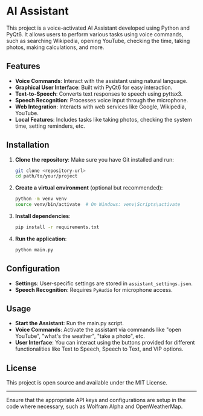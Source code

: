# AI Assistant

This project is a voice-activated AI Assistant developed using Python and PyQt6. It allows users to perform various tasks using voice commands, such as searching Wikipedia, opening YouTube, checking the time, taking photos, making calculations, and more.

## Features

- **Voice Commands**: Interact with the assistant using natural language.
- **Graphical User Interface**: Built with PyQt6 for easy interaction.
- **Text-to-Speech**: Converts text responses to speech using pyttsx3.
- **Speech Recognition**: Processes voice input through the microphone.
- **Web Integration**: Interacts with web services like Google, Wikipedia, YouTube.
- **Local Features**: Includes tasks like taking photos, checking the system time, setting reminders, etc.

## Installation

1. **Clone the repository**: Make sure you have Git installed and run:
   ```bash
   git clone <repository-url>
   cd path/to/your/project
   ```

2. **Create a virtual environment** (optional but recommended):
   ```bash
   python -m venv venv
   source venv/bin/activate  # On Windows: venv\Scripts\activate
   ```

3. **Install dependencies**:
   ```bash
   pip install -r requirements.txt
   ```

4. **Run the application**:
   ```bash
   python main.py
   ```

## Configuration
- **Settings**: User-specific settings are stored in `assistant_settings.json`.
- **Speech Recognition**: Requires `PyAudio` for microphone access.

## Usage

- **Start the Assistant**: Run the main.py script.
- **Voice Commands**: Activate the assistant via commands like "open YouTube", "what's the weather", "take a photo", etc.
- **User Interface**: You can interact using the buttons provided for different functionalities like Text to Speech, Speech to Text, and VIP options.

## License

This project is open source and available under the MIT License.

---

Ensure that the appropriate API keys and configurations are setup in the code where necessary, such as Wolfram Alpha and OpenWeatherMap.
